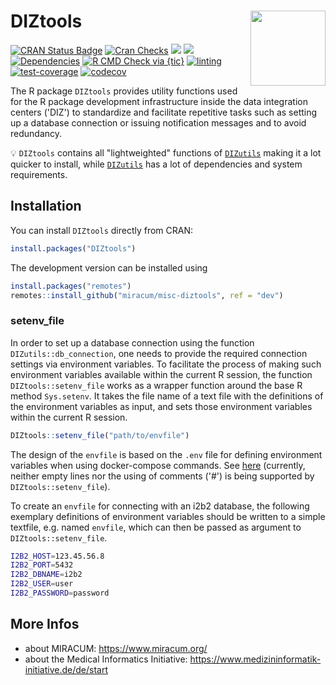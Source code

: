 # DIZtools <img src="man/figures/logo.png" align="right" width="120" />

<!-- badges: start -->
[![CRAN Status Badge](https://www.r-pkg.org/badges/version-ago/DIZtools)](https://cran.r-project.org/package=DIZtools)
[![Cran Checks](https://badges.cranchecks.info/worst/DIZtools.svg)](https://cran.r-project.org/web/checks/check_results_DIZtools.html)
[![](http://cranlogs.r-pkg.org/badges/grand-total/DIZtools?color=blue)](https://cran.r-project.org/package=DIZtools)
[![](http://cranlogs.r-pkg.org/badges/last-month/DIZtools?color=blue)](https://cran.r-project.org/package=DIZtools)
[![Dependencies](https://tinyverse.netlify.com/badge/DIZtools)](https://cran.r-project.org/package=DIZtools)
[![R CMD Check via {tic}](https://github.com/miracum/misc-diztools/workflows/R%20CMD%20Check%20via%20{tic}/badge.svg?branch=main)](https://github.com/miracum/misc-diztools)
[![linting](https://github.com/miracum/misc-diztools/workflows/lint/badge.svg?branch=main)](https://github.com/miracum/misc-diztools)
[![test-coverage](https://github.com/miracum/misc-diztools/workflows/test-coverage/badge.svg?branch=main)](https://github.com/miracum/misc-diztools)
[![codecov](https://codecov.io/gh/miracum/misc-diztools/branch/main/graph/badge.svg)](https://app.codecov.io/gh/miracum/misc-diztools)
<!-- badges: end -->

The R package `DIZtools` provides utility functions used for the R package development infrastructure inside the data integration centers ('DIZ') to standardize and facilitate repetitive tasks such as setting up a database connection or issuing notification messages and to avoid redundancy.

:bulb: `DIZtools` contains all "lightweighted" functions of [`DIZutils`](https://github.com/miracum/misc-dizutils) making it a lot quicker to install, while [`DIZutils`](https://github.com/miracum/misc-dizutils) has a lot of dependencies and system requirements.

## Installation

You can install `DIZtools` directly from CRAN:

```r
install.packages("DIZtools")
```

The development version can be installed using

```r
install.packages("remotes")
remotes::install_github("miracum/misc-diztools", ref = "dev")
```

### setenv_file

In order to set up a database connection using the function `DIZutils::db_connection`, one needs to provide the required connection settings via environment variables. To facilitate the process of making such environment variables available within the current R session, the function `DIZtools::setenv_file` works as a wrapper function around the base R method `Sys.setenv`. It takes the file name of a text file with the definitions of the environment variables as input, and sets those environment variables within the current R session.

```r
DIZtools::setenv_file("path/to/envfile")
```

The design of the `envfile` is based on the `.env` file for defining environment variables when using docker-compose commands. See [here](https://docs.docker.com/compose/env-file/) (currently, neither empty lines nor the using of comments ('#') is being supported by `DIZtools::setenv_file`).

To create an `envfile` for connecting with an i2b2 database, the following exemplary definitions of environment variables should be written to a simple textfile, e.g. named `envfile`, which can then be passed as argument to `DIZtools::setenv_file`.

```bash
I2B2_HOST=123.45.56.8
I2B2_PORT=5432
I2B2_DBNAME=i2b2
I2B2_USER=user
I2B2_PASSWORD=password
```

## More Infos

* about MIRACUM: <https://www.miracum.org/>
* about the Medical Informatics Initiative: <https://www.medizininformatik-initiative.de/de/start>
